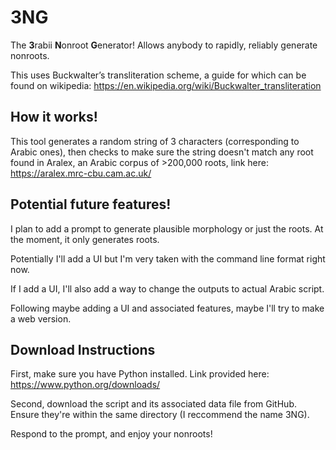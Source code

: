 # 3NG
The **3**rabii **N**onroot **G**enerator! Allows anybody to rapidly, reliably generate nonroots.

This uses Buckwalter’s transliteration scheme, a guide for which can be found on wikipedia: https://en.wikipedia.org/wiki/Buckwalter_transliteration

## How it works!

This tool generates a random string of 3 characters (corresponding to Arabic ones), then checks to make sure the string doesn't match any root found in Aralex, an Arabic corpus of >200,000 roots, link here: https://aralex.mrc-cbu.cam.ac.uk/

## Potential future features!

I plan to add a prompt to generate plausible morphology or just the roots. At the moment, it only generates roots.

Potentially I'll add a UI but I'm very taken with the command line format right now.

If I add a UI, I'll also add a way to change the outputs to actual Arabic script.

Following maybe adding a UI and associated features, maybe I'll try to make a web version. 

## Download Instructions

First, make sure you have Python installed. Link provided here: https://www.python.org/downloads/

Second, download the script and its associated data file from GitHub. Ensure they're within the same directory (I reccommend the name 3NG). 

Respond to the prompt, and enjoy your nonroots!

